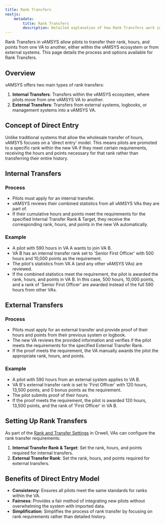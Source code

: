 ```yaml
---
title: Rank Transfers
nextjs:  
    metadata:  
        title: Rank Transfers  
        description: Detailed explanation of how Rank Transfers work in vAMSYS, covering both internal and external transfers.
---
```

Rank Transfers in vAMSYS allow pilots to transfer their rank, hours, and points from one VA to another, either within the vAMSYS ecosystem or from external systems. This page details the process and options available for Rank Transfers.

## Overview

vAMSYS offers two main types of rank transfers:

1. **Internal Transfers**: Transfers within the vAMSYS ecosystem, where pilots move from one vAMSYS VA to another.
2. **External Transfers**: Transfers from external systems, logbooks, or management systems into a vAMSYS VA.

## Concept of Direct Entry

Unlike traditional systems that allow the wholesale transfer of hours, vAMSYS focuses on a 'direct entry' model. This means pilots are promoted to a specific rank within the new VA if they meet certain requirements, receiving the hours and points necessary for that rank rather than transferring their entire history.

## Internal Transfers

### Process
- Pilots must apply for an internal transfer.
- vAMSYS reviews their combined statistics from all vAMSYS VAs they are part of.
- If their cumulative hours and points meet the requirements for the specified Internal Transfer Rank & Target, they receive the corresponding rank, hours, and points in the new VA automatically.

### Example
- A pilot with 590 hours in VA A wants to join VA B.
- VA B has an internal transfer rank set to 'Senior First Officer' with 500 hours and 10,000 points as the requirement.
- The pilot's statistics from VA A (and any other vAMSYS VAs) are reviewed.
- If the combined statistics meet the requirement, the pilot is awarded the rank, hours, and points in VA B. In this case, 500 hours, 10,000 points, and a rank of 'Senior First Officer' are awarded instead of the full 590 hours from other VAs.

## External Transfers

### Process
- Pilots must apply for an external transfer and provide proof of their hours and points from their previous system or logbook.
- The new VA reviews the provided information and verifies if the pilot meets the requirements for the specified External Transfer Rank.
- If the proof meets the requirement, the VA manually awards the pilot the appropriate rank, hours, and points.

### Example
- A pilot with 590 hours from an external system applies to VA B.
- VA B's external transfer rank is set to 'First Officer' with 120 hours, 13,500 points, and 0 bonus points as the requirement.
- The pilot submits proof of their hours.
- If the proof meets the requirement, the pilot is awarded 120 hours, 13,500 points, and the rank of 'First Officer' in VA B.

## Setting Up Rank Transfers

As part of the [Rank and Transfer Settings](/settings/airline#rank-and-transfer-settings) in Orwell, VAs can configure the rank transfer requirements:

1. **Internal Transfer Rank & Target**: Set the rank, hours, and points required for internal transfers.
2. **External Transfer Rank**: Set the rank, hours, and points required for external transfers.

## Benefits of Direct Entry Model

- **Consistency**: Ensures all pilots meet the same standards for ranks within the VA.
- **Fairness**: Provides a fair method of integrating new pilots without overwhelming the system with imported data.
- **Simplification**: Simplifies the process of rank transfer by focusing on rank requirements rather than detailed history.